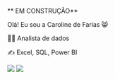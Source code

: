 ** EM CONSTRUÇÃO**

Olá! Eu sou a Caroline de Farias 😸

👩‍💻 Analista de dados

✍ Excel, SQL, Power BI

<div> 
  <a href="https://instagram.com/ccarolfariass" target="_blank"><img src="https://img.shields.io/badge/-Instagram-%23E4405F?style=for-the-badge&logo=instagram&logoColor=white" target="_blank"></a>
    <a href="https://www.linkedin.com/in/caroline-de-farias-25185b146/" target="_blank"><img src="https://img.shields.io/badge/-LinkedIn-%230077B5?style=for-the-badge&logo=linkedin&logoColor=white" target="_blank"></a> 
</div>
